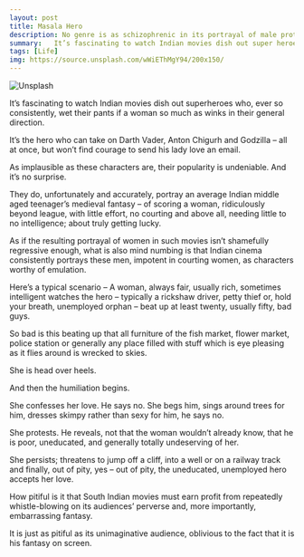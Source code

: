 ```yaml
---
layout: post
title: Masala Hero
description: No genre is as schizophrenic in its portrayal of male protagonists as the South Indian commercial cinema
summary:   It’s fascinating to watch Indian movies dish out super heroes who, ever so consistently, wet their pants if a woman so much as winks in their general direction.
tags: [Life]
img: https://source.unsplash.com/wWiEThMgY94/200x150/
---
```


![Unsplash](https://source.unsplash.com/wWiEThMgY94/800x450/ "Source: unsplash.com/@rcsalbum")

It’s fascinating to watch Indian movies dish out superheroes who, ever so consistently, wet their pants if a woman so much as winks in their general direction.

It’s the hero who can take on Darth Vader, Anton Chigurh and Godzilla – all at once, but won’t find courage to send his lady love an email.

As implausible as these characters are, their popularity is undeniable. And it’s no surprise. 

They do, unfortunately and accurately, portray an average Indian middle aged teenager’s medieval fantasy – of scoring a woman, ridiculously beyond league, with little effort, no courting and above all, needing little to no intelligence; about truly getting lucky.

As if the resulting portrayal of women in such movies isn’t shamefully regressive enough, what is also mind numbing is that Indian cinema consistently portrays these men, impotent in courting women, as characters worthy of emulation.

Here’s a typical scenario – A woman, always fair, usually rich, sometimes intelligent watches the hero – typically a rickshaw driver, petty thief or, hold your breath, unemployed orphan – beat up at least twenty, usually fifty, bad guys.

So bad is this beating up that all furniture of the fish market, flower market, police station or generally any place filled with stuff which is eye pleasing as it flies around is wrecked to skies.

She is head over heels. 

And then the humiliation begins.

She confesses her love. He says no. She begs him, sings around trees for him, dresses skimpy rather than sexy for him, he says no. 

She protests. He reveals, not that the woman wouldn’t already know, that he is poor, uneducated, and generally totally undeserving of her.

She persists; threatens to jump off a cliff, into a well or on a railway track and finally, out of pity, yes – out of pity, the uneducated, unemployed hero accepts her love.

How pitiful is it that South Indian movies must earn profit from repeatedly whistle-blowing on its audiences’ perverse and, more importantly, embarrassing fantasy.

It is just as pitiful as its unimaginative audience, oblivious to the fact that it is his fantasy on screen.